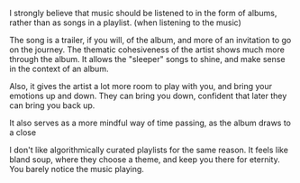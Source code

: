 I strongly believe that music should be listened to in the form of albums, rather than as songs in a playlist. (when listening to the music)

The song is a trailer, if you will, of the album, and more of an invitation to go on the journey. The thematic cohesiveness of the artist shows much more through the album. It allows the "sleeper" songs to shine, and make sense in the context of an album.

Also, it gives the artist a lot more room to play with you, and bring your emotions up and down. They can bring you down, confident that later they can bring you back up. 

It also serves as a more mindful way of time passing, as the album draws to a close

I don't like algorithmically curated playlists for the same reason. It feels like bland soup, where they choose a theme, and keep you there for eternity. You barely notice the music playing. 

